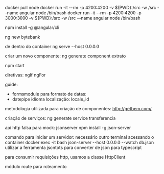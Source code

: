 docker pull node
docker run -it --rm -p 4200:4200 -v ${PWD}:/src -w /src --name angular node /bin/bash
docker run -it --rm -p 4200:4200 -p 3000:3000 -v ${PWD}:/src -w /src --name angular node /bin/bash

npm install -g @angular/cli

ng new bytebank

de dentro do container
ng serve --host 0.0.0.0

criar um novo componente:
ng generate component extrato

npm start

diretivas:
ngIf
ngFor

guide:
- formsmodule
para formato de datas:
- datepipe
idioma localização:
locale_id

metodologia utilizada para criação de componentes:
http://getbem.com/

criação de serviços:
ng generate service transferencia

api http falsa para mock:
jsonserver
npm install -g json-server

comando para iniciar um servidor:
necessário outro terminal acessando o container
docker exec -it <container> bash
json-server --host 0.0.0.0 --watch db.json
utilizar a ferramenta jsontots para converter de json para typescript

para consumir requisições http, usamos a classe HttpClient

módulo route para roteamento
